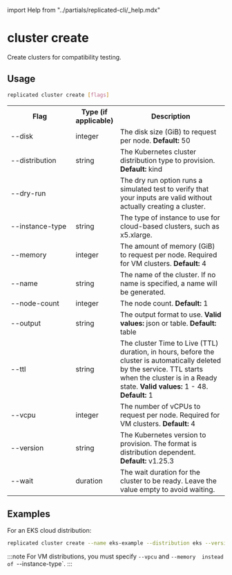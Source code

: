 import Help from "../partials/replicated-cli/_help.mdx"


# cluster create

Create clusters for compatibility testing.

## Usage
```bash
replicated cluster create [flags]
```

<table>
  <tr>
    <th width="30%">Flag</th>
    <th width="20%">Type (if applicable)</th>
    <th width="50%">Description</th>
  </tr>
  <Help/>
  <tr>
    <td>--disk</td>
    <td>integer</td>
    <td>The disk size (GiB) to request per node. <strong>Default:</strong> 50</td>
  </tr>
  <tr>
    <td>--distribution</td>
    <td>string</td>
    <td>The Kubernetes cluster distribution type to provision. <strong>Default:</strong> kind</td>
  </tr>
  <tr>
    <td>--dry-run</td>
    <td></td>
    <td>The dry run option runs a simulated test to verify that your inputs are valid without actually creating a cluster.</td>
  </tr>
  <tr>
    <td>--instance-type</td>
    <td>string</td>
    <td>The type of instance to use for cloud-based clusters, such as x5.xlarge.</td>
  </tr>
  <tr>
    <td>--memory</td>
    <td>integer</td>
    <td>The amount of memory (GiB) to request per node. Required for VM clusters. <strong>Default:</strong> 4</td>
  </tr>
  <tr>
    <td>--name</td>
    <td>string</td>
    <td>The name of the cluster. If no name is specified, a name will be generated.</td>
  </tr>
  <tr>
    <td>--node-count</td>
    <td>integer</td>
    <td>The node count. <strong>Default:</strong> 1</td>
  </tr>
  <tr>
    <td>--output</td>
    <td>string</td>
    <td>The output format to use. <strong>Valid values:</strong> json or table. <strong>Default:</strong> table</td>
  </tr>
  <tr>
    <td>--ttl</td>
    <td>string</td>
    <td>The cluster Time to Live (TTL) duration, in hours, before the cluster is automatically deleted by the service. TTL starts when the cluster is in a Ready state. <strong>Valid values:</strong> 1 - 48. <strong>Default:</strong> 1</td>
  </tr>
  <tr>
    <td>--vcpu</td>
    <td>integer</td>
    <td>The number of vCPUs to request per node. Required for VM clusters. <strong>Default:</strong> 4</td>
  </tr>
  <tr>
    <td>--version</td>
    <td>string</td>
    <td>The Kubernetes version to provision. The format is distribution dependent. <strong>Default:</strong> v1.25.3</td>
  </tr>
  <tr>
    <td>--wait</td>
    <td>duration</td>
    <td>The wait duration for the cluster to be ready. Leave the value empty to avoid waiting.</td>
  </tr>
</table>

## Examples

For an EKS cloud distribution:

  ```bash
  replicated cluster create --name eks-example --distribution eks --version 1.27 --node-count 3 --instance-type m5.xlarge
  ```

:::note
For VM distributions, you must specify `--vpcu` and `--memory  instead of `--instance-type`.
:::
